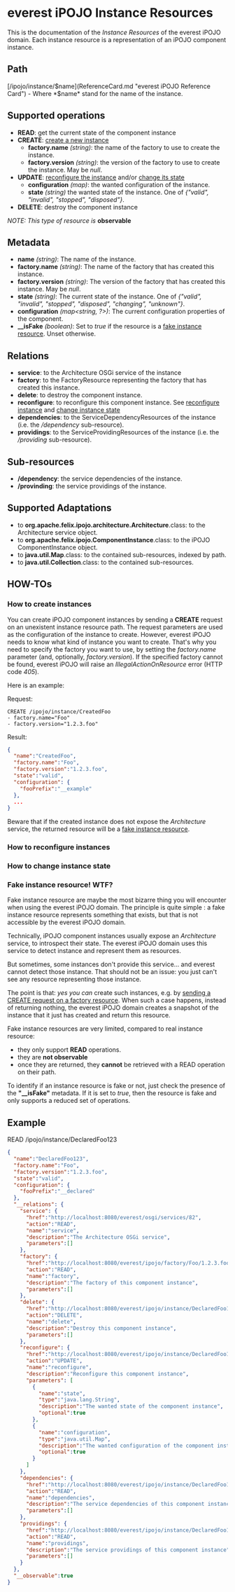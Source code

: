 everest iPOJO Instance Resources
================================

This is the documentation of the *Instance Resources* of the everest iPOJO domain. Each instance resource is a representation of an iPOJO component instance.

## Path
[/ipojo/instance/$name](ReferenceCard.md "everest iPOJO Reference Card") - Where *$name* stand for the name of the instance.

## Supported operations
- **READ**: get the current state of the component instance
- **CREATE**: [create a new instance](#how-to-create-instances)
    - **factory.name** *(string)*: the name of the factory to use to create the instance.
    - **factory.version** *(string)*: the version of the factory to use to create the instance. May be *null*.
- **UPDATE**: [reconfigure the instance](#how-to-reconfigure-instances) and/or [change its state](#how-to-change-instance-state)
    - **configuration** *(map)*: the wanted configuration of the instance.
    - **state** *(string)* the wanted state of the instance. One of *{"valid", "invalid", "stopped", "disposed"}*.
- **DELETE**: destroy the component instance

*NOTE: This type of resource is* **observable**

## Metadata
- **name** *(string)*: The name of the instance.
- **factory.name** *(string)*: The name of the factory that has created this instance.
- **factory.version** *(string)*: The version of the factory that has created this instance. May be *null*.
- **state** *(string)*: The current state of the instance. One of *{"valid", "invalid", "stopped", "disposed", "changing", "unknown"}*.
- **configuration** *(map<string, ?>)*: The current configuration properties of the component.
- **__isFake** *(boolean)*: Set to *true* if the resource is a [fake instance resource](Instances.md#fake-instance-resource-wtf "Fake instance resource! WTF?"). Unset otherwise.

## Relations
- **service**: to the Architecture OSGi service of the instance
- **factory**: to the FactoryResource representing the factory that has created this instance.
- **delete**: to destroy the component instance.
- **reconfigure**: to reconfigure this component instance. See [reconfigure instance](#how-to-reconfigure-instances) and [change instance state](#how-to-change-instance-state)
- **dependencies**: to the ServiceDependencyResources of the instance (i.e. the */dependency* sub-resource).
- **providings**: to the ServiceProvidingResources of the instance (i.e. the */providing* sub-resource).

## Sub-resources
- **/dependency**: the service dependencies of the instance.
- **/provinding**: the service providings of the instance.

## Supported Adaptations
- to **org.apache.felix.ipojo.architecture.Architecture**.class: to the Architecture service object.
- to **org.apache.felix.ipojo.ComponentInstance**.class: to the iPOJO ComponentInstance object.
- to **java.util.Map**.class: to the contained sub-resources, indexed by path.
- to **java.util.Collection**.class: to the contained sub-resources.

## HOW-TOs

### How to create instances
You can create iPOJO component instances by sending a **CREATE** request on an unexistent instance resource path. The request parameters are used as the configuration of the instance to create. However, everest iPOJO needs to know what kind of instance you want to create. That's why you need to specify the factory you want to use, by setting the *factory.name* parameter (and, optionally, *factory.version*). If the specified factory cannot be found, everest iPOJO will raise an *IllegalActionOnResource* error (HTTP code *405*).

Here is an example:

Request:
```
CREATE /ipojo/instance/CreatedFoo
- factory.name="Foo"
- factory.version="1.2.3.foo"
```
Result:
```json
{
  "name":"CreatedFoo",
  "factory.name":"Foo",
  "factory.version":"1.2.3.foo",
  "state":"valid",
  "configuration": {
    "fooPrefix":"__example"
  },
  ...
}
```

Beware that if the created instance does not expose the *Architecture* service, the returned resource will be a [fake instance resource](Instances.md#fake-instance-resource-wtf "Fake instance resource! WTF?").

### How to reconfigure instances

### How to change instance state

### Fake instance resource! WTF?
Fake instance resource are maybe the most bizarre thing you will encounter when using the everest iPOJO domain. The principle is quite simple : a fake instance resource represents something that exists, but that is not accessible by the everest iPOJO domain.

Technically, iPOJO component instances usually expose an *Architecture* service, to introspect their state. The everest iPOJO domain uses this service to detect instance and represent them as resources.

But sometimes, some instances don't provide this service... and everest cannot detect those instance. That should not be an issue: you just can't see any resource representing those instance.

The point is that: *yes you can* create such instances, e.g. by [sending a CREATE request on a factory resource](Factories.md#how-to-create-instances "How to create instances"). When such a case happens, instead of returning nothing, the everest iPOJO domain creates a snapshot of the instance that it just has created and return this resource.

Fake instance resources are very limited, compared to real instance resource:
- they only support **READ** operations.
- they are **not observable**
- once they are returned, they **cannot** be retrieved with a READ operation on their path.

To identify if an instance resource is fake or not, just check the presence of the **"__isFake"** metadata. If it is set to *true*, then the resource is fake and only supports a reduced set of operations.

## Example

READ /ipojo/instance/DeclaredFoo123
```json
{
  "name":"DeclaredFoo123",
  "factory.name":"Foo",
  "factory.version":"1.2.3.foo",
  "state":"valid",
  "configuration": {
    "fooPrefix":"__declared"
  },
  "__relations": {
    "service": {
      "href":"http://localhost:8080/everest/osgi/services/82",
      "action":"READ",
      "name":"service",
      "description":"The Architecture OSGi service",
      "parameters":[]
    },
    "factory": {
      "href":"http://localhost:8080/everest/ipojo/factory/Foo/1.2.3.foo",
      "action":"READ",
      "name":"factory",
      "description":"The factory of this component instance",
      "parameters":[]
    },
    "delete": {
      "href":"http://localhost:8080/everest/ipojo/instance/DeclaredFoo123",
      "action":"DELETE",
      "name":"delete",
      "description":"Destroy this component instance",
      "parameters":[]
    },
    "reconfigure": {
      "href":"http://localhost:8080/everest/ipojo/instance/DeclaredFoo123",
      "action":"UPDATE",
      "name":"reconfigure",
      "description":"Reconfigure this component instance",
      "parameters": [
        {
          "name":"state",
          "type":"java.lang.String",
          "description":"The wanted state of the component instance",
          "optional":true
        },
        {
          "name":"configuration",
          "type":"java.util.Map",
          "description":"The wanted configuration of the component instance",
          "optional":true
        }
      ]
    },
    "dependencies": {
      "href":"http://localhost:8080/everest/ipojo/instance/DeclaredFoo123/dependency",
      "action":"READ",
      "name":"dependencies",
      "description":"The service dependencies of this component instance",
      "parameters":[]
    },
    "providings": {
      "href":"http://localhost:8080/everest/ipojo/instance/DeclaredFoo123/providing",
      "action":"READ",
      "name":"providings",
      "description":"The service providings of this component instance",
      "parameters":[]
    }
  },
  "__observable":true
}
```
